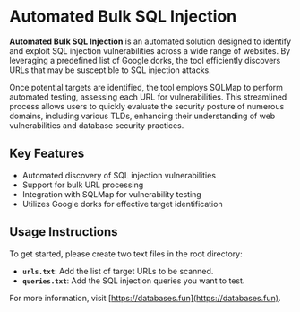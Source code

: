 # Automated Bulk SQL Injection

**Automated Bulk SQL Injection** is an automated solution designed to identify and exploit SQL injection vulnerabilities across a wide range of websites. By leveraging a predefined list of Google dorks, the tool efficiently discovers URLs that may be susceptible to SQL injection attacks.

Once potential targets are identified, the tool employs SQLMap to perform automated testing, assessing each URL for vulnerabilities. This streamlined process allows users to quickly evaluate the security posture of numerous domains, including various TLDs, enhancing their understanding of web vulnerabilities and database security practices.

## Key Features
- Automated discovery of SQL injection vulnerabilities
- Support for bulk URL processing
- Integration with SQLMap for vulnerability testing
- Utilizes Google dorks for effective target identification

## Usage Instructions
To get started, please create two text files in the root directory:
- **`urls.txt`**: Add the list of target URLs to be scanned.
- **`queries.txt`**: Add the SQL injection queries you want to test.

For more information, visit [https://databases.fun](https://databases.fun).
